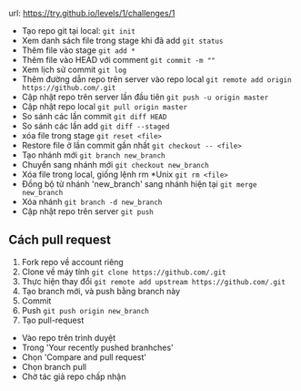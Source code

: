 url: <https://try.github.io/levels/1/challenges/1>

- Tạo repo git tại local:
`git init`
- Xem danh sách file trong stage khi đã add
`git status`
- Thêm file vào stage
`git add *`
- Thêm file vào HEAD với comment
`git commit -m ""`
- Xem lịch sử commit
`git log`
- Thêm đường dẫn repo trên server vào repo local
`git remote add origin https://github.com/.git`
- Cập nhật repo trên server lần đầu tiên
`git push -u origin master`
- Cập nhật repo local
`git pull origin master`
- So sánh các lần commit
`git diff HEAD`
- So sánh các lần add
`git diff --staged`
- xóa file trong stage
`git reset <file>`
- Restore file ở lần commit gần nhất
`git checkout -- <file>`
- Tạo nhánh mới
`git branch new_branch`
- Chuyển sang nhánh mới
`git checkout new_branch`
- Xóa file trong local, giống lệnh rm *Unix
`git rm <file>`
- Đồng bộ từ nhánh 'new_branch' sang nhánh hiện tại
`git merge new_branch`
- Xóa nhánh 
`git branch -d new_branch`
- Cập nhật repo trên server
`git push`

## Cách pull request
 1. Fork repo về account riêng
 2. Clone về máy tính
 `git clone https://github.com/.git`
 3. Thực hiện thay đổi 
 `git remote add upstream https://github.com/.git`
 4. Tạo branch mới, và push bằng branch này
 5. Commit
 6. Push
 `git push origin new_branch`
 7. Tạo pull-request
- Vào repo trên trình duyệt
- Trong 'Your recently pushed branhches'
- Chọn 'Compare and pull request'
- Chọn branch pull
- Chờ tác giả repo chấp nhận
